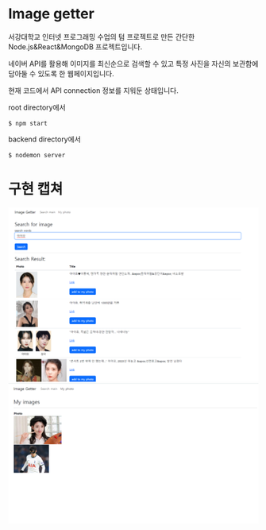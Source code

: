 # Image getter

서강대학교 인터넷 프로그래밍 수업의 텀 프로젝트로 만든 간단한 Node.js&React&MongoDB 프로젝트입니다.

네이버 API를 활용해 이미지를 최신순으로 검색할 수 있고 특정 사진을 자신의 보관함에 담아둘 수 있도록 한 웹페이지입니다.

현재 코드에서 API connection 정보를 지워둔 상태입니다.

root directory에서 
```
$ npm start
```
backend directory에서
```
$ nodemon server
```

# 구현 캡쳐

<img src=./demo.png>
<br>
<img src=./demo2.png>
